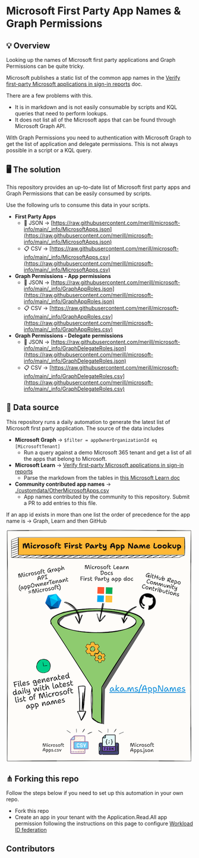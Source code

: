 # Microsoft First Party App Names & Graph Permissions

## 💡 Overview

Looking up the names of Microsoft first party applications and Graph Permissions can be quite tricky.

Microsoft publishes a static list of the common app names in the [Verify first-party Microsoft applications in sign-in reports](https://learn.microsoft.com/troubleshoot/azure/active-directory/verify-first-party-apps-sign-in) doc.

There are a few problems with this.

* It is in markdown and is not easily consumable by scripts and KQL queries that need to perform lookups.
* It does not list all of the Microsoft apps that can be found through Microsoft Graph API.

With Graph Permissions you need to authentication with Microsoft Graph to get the list of application and delegate permissions. This is not always possible in a script or a KQL query.

## 🖥️ The solution

This repository provides an up-to-date list of Microsoft first party apps and Graph Permissions that can be easily consumed by scripts.

Use the following urls to consume this data in your scripts.

* **First Party Apps**
  * :diamond_shape_with_a_dot_inside: JSON → [https://raw.githubusercontent.com/merill/microsoft-info/main/_info/MicrosoftApps.json](https://raw.githubusercontent.com/merill/microsoft-info/main/_info/MicrosoftApps.json)
  * :clipboard:  CSV → [https://raw.githubusercontent.com/merill/microsoft-info/main/_info/MicrosoftApps.csv](https://raw.githubusercontent.com/merill/microsoft-info/main/_info/MicrosoftApps.csv)
* **Graph Permissions - App permissions**
  * :diamond_shape_with_a_dot_inside: JSON → [https://raw.githubusercontent.com/merill/microsoft-info/main/_info/GraphAppRoles.json](https://raw.githubusercontent.com/merill/microsoft-info/main/_info/GraphAppRoles.json)
  * :clipboard:  CSV → [https://raw.githubusercontent.com/merill/microsoft-info/main/_info/GraphAppRoles.csv](https://raw.githubusercontent.com/merill/microsoft-info/main/_info/GraphAppRoles.csv)
* **Graph Permissions - Delegate permissions**
  * :diamond_shape_with_a_dot_inside: JSON → [https://raw.githubusercontent.com/merill/microsoft-info/main/_info/GraphDelegateRoles.json](https://raw.githubusercontent.com/merill/microsoft-info/main/_info/GraphDelegateRoles.json)
  * :clipboard:  CSV → [https://raw.githubusercontent.com/merill/microsoft-info/main/_info/GraphDelegateRoles.csv](https://raw.githubusercontent.com/merill/microsoft-info/main/_info/GraphDelegateRoles.csv)

## 📘 Data source

This repository runs a daily automation to generate the latest list of Microsoft first party application. The source of the data includes

* **Microsoft Graph** → `$filter = appOwnerOrganizationId eq [MicrosoftTenant]`
  * Run a query against a demo Microsoft 365 tenant and get a list of all the apps that belong to Microsoft.
* **Microsoft Learn** → [Verify first-party Microsoft applications in sign-in reports](https://learn.microsoft.com/troubleshoot/azure/active-directory/verify-first-party-apps-sign-in)
  * Parse the markdown from the tables in [this Microsoft Learn doc](https://learn.microsoft.com/troubleshoot/azure/active-directory/verify-first-party-apps-sign-in)
* **Community contributed app names** → [./customdata/OtherMicrosoftApps.csv](/customdata/OtherMicrosoftApps.csv)
  *  App names contributed by the community to this repository. Submit a PR to add entries to this file.

If an app id exists in more than one list the order of precedence for the app name is → Graph, Learn and then GitHub

![Image with a funnel illustrating the three data sources and the two output files.](/assets/overview.png)

## ⋔ Forking this repo

Follow the steps below if you need to set up this automation in your own repo.
* Fork this repo
* Create an app in your tenant with the Application.Read.All app permission following the instructions on this page to configure [Workload ID federation](https://github.com/marketplace/actions/azure-ad-workload-identity-federation)

## Contributors

<!-- ALL-CONTRIBUTORS-LIST:START - Do not remove or modify this section -->
<!-- prettier-ignore-start -->
<!-- markdownlint-disable -->

<!-- markdownlint-restore -->
<!-- prettier-ignore-end -->

<!-- ALL-CONTRIBUTORS-LIST:END -->


